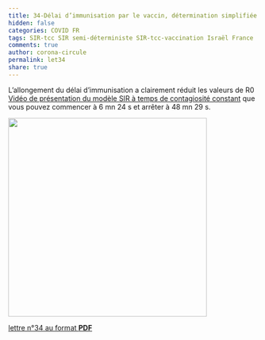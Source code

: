 ```yaml
---
title: 34-Délai d’immunisation par le vaccin, détermination simplifiée du vrai R0 et données hospitalières
hidden: false
categories: COVID FR
tags: SIR-tcc SIR semi-déterministe SIR-tcc-vaccination Israël France
comments: true
author: corona-circule
permalink: let34
share: true
---
```


<link rel="stylesheet" href="../assets/css/style.css">

L’allongement du délai d’immunisation a clairement réduit les valeurs de R0 <br/>
<a href='https://youtu.be/gOd-MeUpK30'>Vidéo de présentation du modèle SIR à temps de contagiosité constant</a> que vous pouvez commencer à 6 mn 24 s et arrêter à 48 mn 29 s.<br/>

<img src='/lettres/images/img-34.png' width='400px'/>

[lettre n°34 au format __PDF__](/lettres/resources/pdf/lettre-34.pdf)
